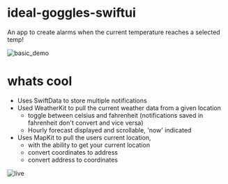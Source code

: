 # ideal-goggles-swiftui

An app to create alarms when the current temperature reaches a selected temp!  

![basic_demo](https://github.com/Pierre81385/ideal-goggles-swiftui/blob/main/assets/basic_demo3.gif?raw=true)


# whats cool

- Uses SwiftData to store multiple notifications
- Used WeatherKit to pull the current weather data from a given location
    + toggle between celsius and fahrenheit (notifications saved in fahrenheit don't convert and vice versa)
    + Hourly forecast displayed and scrollable, 'now' indicated
- Uses MapKit to pull the users current location, 
    + with the ability to get your current location
    + convert coordinates to address
    + convert address to coordinates

![live](https://github.com/Pierre81385/ideal-goggles-swiftui/blob/main/assets/live.png?raw=true)
